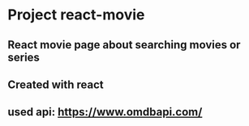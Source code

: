 # Project react-movie
## React movie page about searching movies or series
## Created with react
## used api: https://www.omdbapi.com/

